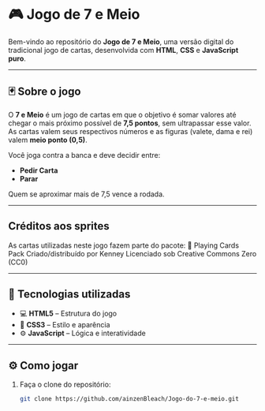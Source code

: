 # 🎮 Jogo de 7 e Meio

Bem-vindo ao repositório do **Jogo de 7 e Meio**, uma versão digital do tradicional jogo de cartas, desenvolvida com **HTML**, **CSS** e **JavaScript puro**.

---

## 🃏 Sobre o jogo

O **7 e Meio** é um jogo de cartas em que o objetivo é somar valores até chegar o mais próximo possível de **7,5 pontos**, sem ultrapassar esse valor. As cartas valem seus respectivos números e as figuras (valete, dama e rei) valem **meio ponto (0,5)**.

Você joga contra a banca e deve decidir entre:
- **Pedir Carta**
- **Parar**

Quem se aproximar mais de 7,5 vence a rodada.

---
## Créditos aos sprites

As cartas utilizadas neste jogo fazem parte do pacote:
🎴 Playing Cards Pack
Criado/distribuído por Kenney
Licenciado sob Creative Commons Zero (CC0)

---

## 🚀 Tecnologias utilizadas

- 💻 **HTML5** – Estrutura do jogo  
- 🎨 **CSS3** – Estilo e aparência  
- ⚙️ **JavaScript** – Lógica e interatividade  

---

## ⚙️ Como jogar

1. Faça o clone do repositório:
   ```bash
   git clone https://github.com/ainzenBleach/Jogo-do-7-e-meio.git

